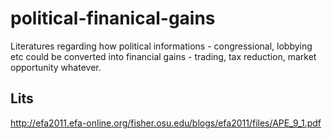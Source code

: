 # political-finanical-gains
Literatures regarding how political informations - congressional, lobbying etc could be converted into financial gains - trading, tax reduction, market opportunity whatever. 

## Lits
http://efa2011.efa-online.org/fisher.osu.edu/blogs/efa2011/files/APE_9_1.pdf
